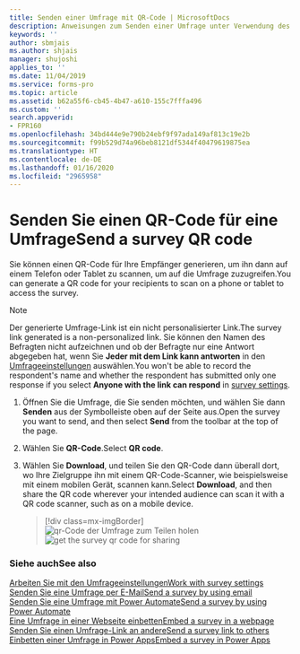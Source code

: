```yaml
---
title: Senden einer Umfrage mit QR-Code | MicrosoftDocs
description: Anweisungen zum Senden einer Umfrage unter Verwendung des QR-Codes
keywords: ''
author: sbmjais
ms.author: shjais
manager: shujoshi
applies_to: ''
ms.date: 11/04/2019
ms.service: forms-pro
ms.topic: article
ms.assetid: b62a55f6-cb45-4b47-a610-155c7fffa496
ms.custom: ''
search.appverid:
- FPR160
ms.openlocfilehash: 34bd444e9e790b24ebf9f97ada149af813c19e2b
ms.sourcegitcommit: f99b529d74a96beb8121df5344f40479619875ea
ms.translationtype: HT
ms.contentlocale: de-DE
ms.lasthandoff: 01/16/2020
ms.locfileid: "2965958"
---
```

# <a name="send-a-survey-qr-code"></a><span data-ttu-id="58d96-103">Senden Sie einen QR-Code für eine Umfrage</span><span class="sxs-lookup"><span data-stu-id="58d96-103">Send a survey QR code</span></span>

<span data-ttu-id="58d96-104">Sie können einen QR-Code für Ihre Empfänger generieren, um ihn dann auf einem Telefon oder Tablet zu scannen, um auf die Umfrage zuzugreifen.</span><span class="sxs-lookup"><span data-stu-id="58d96-104">You can generate a QR code for your recipients to scan on a phone or tablet to access the survey.</span></span>

> [!NOTE]
> <span data-ttu-id="58d96-105">Der generierte Umfrage-Link ist ein nicht personalisierter Link.</span><span class="sxs-lookup"><span data-stu-id="58d96-105">The survey link generated is a non-personalized link.</span></span> <span data-ttu-id="58d96-106">Sie können den Namen des Befragten nicht aufzeichnen und ob der Befragte nur eine Antwort abgegeben hat, wenn Sie **Jeder mit dem Link kann antworten** in den [Umfrageeinstellungen](invite-settings.md) auswählen.</span><span class="sxs-lookup"><span data-stu-id="58d96-106">You won't be able to record the respondent's name and whether the respondent has submitted only one response if you select **Anyone with the link can respond** in [survey settings](invite-settings.md).</span></span>

1. <span data-ttu-id="58d96-107">Öffnen Sie die Umfrage, die Sie senden möchten, und wählen Sie dann **Senden** aus der Symbolleiste oben auf der Seite aus.</span><span class="sxs-lookup"><span data-stu-id="58d96-107">Open the survey you want to send, and then select **Send** from the toolbar at the top of the page.</span></span> 

2. <span data-ttu-id="58d96-108">Wählen Sie **QR-Code**.</span><span class="sxs-lookup"><span data-stu-id="58d96-108">Select **QR code**.</span></span>

3. <span data-ttu-id="58d96-109">Wählen Sie **Download**, und teilen Sie den QR-Code dann überall dort, wo Ihre Zielgruppe ihn mit einem QR-Code-Scanner, wie beispielsweise mit einem mobilen Gerät, scannen kann.</span><span class="sxs-lookup"><span data-stu-id="58d96-109">Select **Download**, and then share the QR code wherever your intended audience can scan it with a QR code scanner, such as on a mobile device.</span></span>

    > [!div class=mx-imgBorder]
    > <span data-ttu-id="58d96-110">![qr-Code der Umfrage zum Teilen holen](media/survey-qrcode.png "Holen Sie sich den QR-Code der Umfrage zur Freigabe")</span><span class="sxs-lookup"><span data-stu-id="58d96-110">![get the survey qr code for sharing](media/survey-qrcode.png "Get the survey QR code for sharing")</span></span>  

### <a name="see-also"></a><span data-ttu-id="58d96-111">Siehe auch</span><span class="sxs-lookup"><span data-stu-id="58d96-111">See also</span></span>

[<span data-ttu-id="58d96-112">Arbeiten Sie mit den Umfrageeinstellungen</span><span class="sxs-lookup"><span data-stu-id="58d96-112">Work with survey settings</span></span>](invite-settings.md)<br>
[<span data-ttu-id="58d96-113">Senden Sie eine Umfrage per E-Mail</span><span class="sxs-lookup"><span data-stu-id="58d96-113">Send a survey by using email</span></span>](send-survey-email.md)<br>
[<span data-ttu-id="58d96-114">Senden Sie eine Umfrage mit Power Automate</span><span class="sxs-lookup"><span data-stu-id="58d96-114">Send a survey by using Power Automate</span></span>](send-survey-flow.md)<br>
[<span data-ttu-id="58d96-115">Eine Umfrage in einer Webseite einbetten</span><span class="sxs-lookup"><span data-stu-id="58d96-115">Embed a survey in a webpage</span></span>](embed-web-page.md)<br>
[<span data-ttu-id="58d96-116">Senden Sie einen Umfrage-Link an andere</span><span class="sxs-lookup"><span data-stu-id="58d96-116">Send a survey link to others</span></span>](send-survey-link.md)<br>
[<span data-ttu-id="58d96-117">Einbetten einer Umfrage in Power Apps</span><span class="sxs-lookup"><span data-stu-id="58d96-117">Embed a survey in Power Apps</span></span>](embed-survey-powerapps.md)
